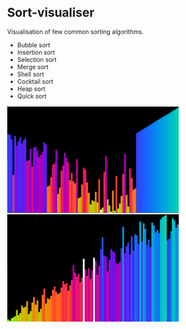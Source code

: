 # Sort-visualiser
Visualisation of few common sorting algorithms.
* Bubble sort
* Insertion sort
* Selection sort
* Merge sort
* Shell sort
* Cocktail sort
* Heap sort
* Quick sort

<img src="https://raw.githubusercontent.com/TP1997/Sort-visualiser/master/pictures/heap.PNG" width="400" height="250">
<img src="https://raw.githubusercontent.com/TP1997/Sort-visualiser/master/pictures/shell.PNG" width="400" height="250">
